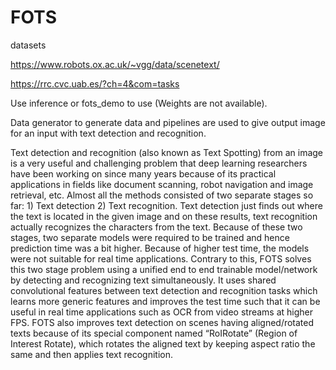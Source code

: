 # FOTS

datasets

https://www.robots.ox.ac.uk/~vgg/data/scenetext/

https://rrc.cvc.uab.es/?ch=4&com=tasks

Use inference or fots_demo to use (Weights are not available).

Data generator to generate data and pipelines are used to give output image for an input with text detection and recognition.

Text detection and recognition (also known as Text Spotting) from an image is a very useful and challenging problem that deep learning researchers have been working on since many years because of its practical applications in fields like document scanning, robot navigation and image retrieval, etc. Almost all the methods consisted of two separate stages so far: 1) Text detection 2) Text recognition. Text detection just finds out where the text is located in the given image and on these results, text recognition actually recognizes the characters from the text. Because of these two stages, two separate models were required to be trained and hence prediction time was a bit higher. Because of higher test time, the models were not suitable for real time applications. Contrary to this, FOTS solves this two stage problem using a unified end to end trainable model/network by detecting and recognizing text simultaneously. It uses shared convolutional features between text detection and recognition tasks which learns more generic features and improves the test time such that it can be useful in real time applications such as OCR from video streams at higher FPS. FOTS also improves text detection on scenes having aligned/rotated texts because of its special component named “RoIRotate” (Region of Interest Rotate), which rotates the aligned text by keeping aspect ratio the same and then applies text recognition.
